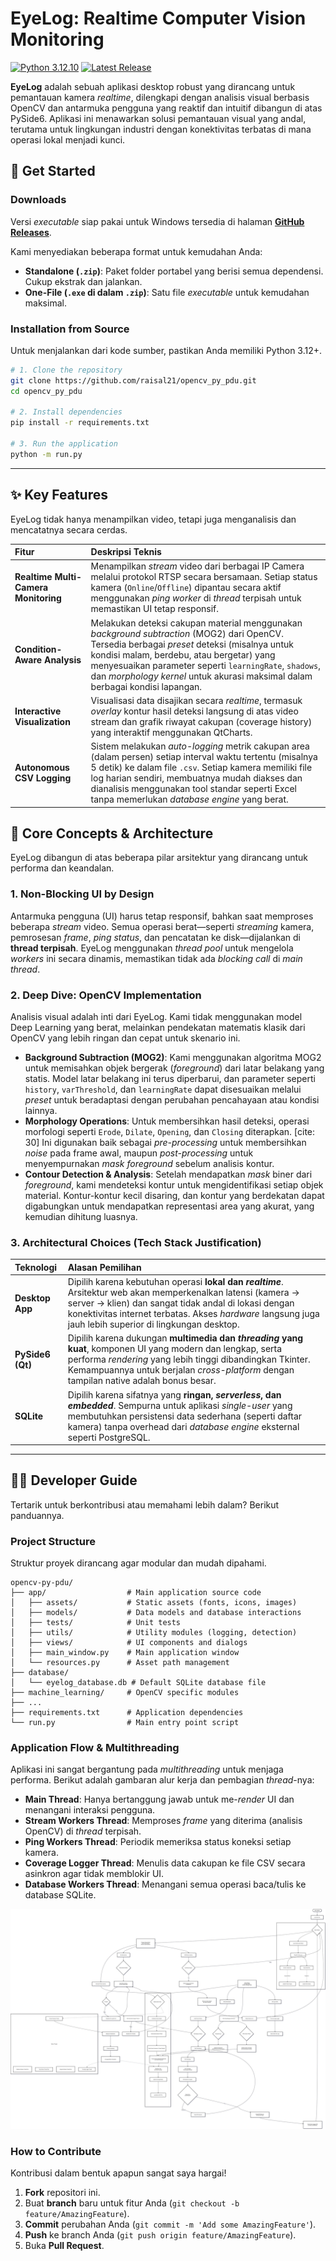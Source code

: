 # EyeLog: Realtime Computer Vision Monitoring

[![Python 3.12.10](https://img.shields.io/badge/Python-3.12-blue.svg)](https://www.python.org/downloads/release/python-31210/)
[![Latest Release](https://img.shields.io/github/v/release/raisal21/opencv_py_pdu)](https://github.com/raisal21/opencv-py-pdu/releases/tag/v1.0.0)

**EyeLog** adalah sebuah aplikasi desktop robust yang dirancang untuk pemantauan kamera *realtime*, dilengkapi dengan analisis visual berbasis OpenCV dan antarmuka pengguna yang reaktif dan intuitif dibangun di atas PySide6. Aplikasi ini menawarkan solusi pemantauan visual yang andal, terutama untuk lingkungan industri dengan konektivitas terbatas di mana operasi lokal menjadi kunci.

## 🚀 Get Started

### Downloads

Versi *executable* siap pakai untuk Windows tersedia di halaman **[GitHub Releases](https://github.com/raisal21/opencv-py-pdu/releases/tag/v1.0.0)**.

Kami menyediakan beberapa format untuk kemudahan Anda:

  * **Standalone (`.zip`)**: Paket folder portabel yang berisi semua dependensi. Cukup ekstrak dan jalankan.
  * **One-File (`.exe` di dalam `.zip`)**: Satu file *executable* untuk kemudahan maksimal.

### Installation from Source

Untuk menjalankan dari kode sumber, pastikan Anda memiliki Python 3.12+.

```bash
# 1. Clone the repository
git clone https://github.com/raisal21/opencv_py_pdu.git
cd opencv_py_pdu

# 2. Install dependencies
pip install -r requirements.txt

# 3. Run the application
python -m run.py
```

-----

## ✨ Key Features

EyeLog tidak hanya menampilkan video, tetapi juga menganalisis dan mencatatnya secara cerdas.

| Fitur | Deskripsi Teknis |
| :--- | :--- |
| **Realtime Multi-Camera Monitoring** | Menampilkan *stream* video dari berbagai IP Camera melalui protokol RTSP secara bersamaan. Setiap status kamera (`Online`/`Offline`) dipantau secara aktif menggunakan *ping worker* di *thread* terpisah untuk memastikan UI tetap responsif. |
| **Condition-Aware Analysis** | Melakukan deteksi cakupan material menggunakan *background subtraction* (MOG2) dari OpenCV. Tersedia berbagai *preset* deteksi (misalnya untuk kondisi malam, berdebu, atau bergetar) yang menyesuaikan parameter seperti `learningRate`, `shadows`, dan *morphology kernel* untuk akurasi maksimal dalam berbagai kondisi lapangan. |
| **Interactive Visualization** | Visualisasi data disajikan secara *realtime*, termasuk *overlay* kontur hasil deteksi langsung di atas video stream dan grafik riwayat cakupan (coverage history) yang interaktif menggunakan QtCharts. |
| **Autonomous CSV Logging** | Sistem melakukan *auto-logging* metrik cakupan area (dalam persen) setiap interval waktu tertentu (misalnya 5 detik) ke dalam file `.csv`. Setiap kamera memiliki file log harian sendiri, membuatnya mudah diakses dan dianalisis menggunakan tool standar seperti Excel tanpa memerlukan *database engine* yang berat. |

## 🧠 Core Concepts & Architecture

EyeLog dibangun di atas beberapa pilar arsitektur yang dirancang untuk performa dan keandalan.

### 1\. Non-Blocking UI by Design

Antarmuka pengguna (UI) harus tetap responsif, bahkan saat memproses beberapa *stream* video. Semua operasi berat—seperti *streaming* kamera, pemrosesan *frame*, *ping status*, dan pencatatan ke disk—dijalankan di **thread terpisah**. EyeLog menggunakan *thread pool* untuk mengelola *workers* ini secara dinamis, memastikan tidak ada *blocking call* di *main thread*.

### 2\. Deep Dive: OpenCV Implementation

Analisis visual adalah inti dari EyeLog. Kami tidak menggunakan model Deep Learning yang berat, melainkan pendekatan matematis klasik dari OpenCV yang lebih ringan dan cepat untuk skenario ini.

  * **Background Subtraction (MOG2)**: Kami menggunakan algoritma MOG2 untuk memisahkan objek bergerak (*foreground*) dari latar belakang yang statis. Model latar belakang ini terus diperbarui, dan parameter seperti `history`, `varThreshold`, dan `learningRate` dapat disesuaikan melalui *preset* untuk beradaptasi dengan perubahan pencahayaan atau kondisi lainnya. 
  * **Morphology Operations**: Untuk membersihkan hasil deteksi, operasi morfologi seperti `Erode`, `Dilate`, `Opening`, dan `Closing` diterapkan. [cite: 30] Ini digunakan baik sebagai *pre-processing* untuk membersihkan *noise* pada frame awal, maupun *post-processing* untuk menyempurnakan *mask foreground* sebelum analisis kontur. 
  * **Contour Detection & Analysis**: Setelah mendapatkan *mask* biner dari *foreground*, kami mendeteksi kontur untuk mengidentifikasi setiap objek material. Kontur-kontur kecil disaring, dan kontur yang berdekatan dapat digabungkan untuk mendapatkan representasi area yang akurat, yang kemudian dihitung luasnya.

### 3\. Architectural Choices (Tech Stack Justification)

| Teknologi | Alasan Pemilihan |
| :--- | :--- |
| **Desktop App** | Dipilih karena kebutuhan operasi **lokal dan *realtime***. Arsitektur web akan memperkenalkan latensi (kamera → server → klien) dan sangat tidak andal di lokasi dengan konektivitas internet terbatas.  Akses *hardware* langsung juga jauh lebih superior di lingkungan desktop. |
| **PySide6 (Qt)** | Dipilih karena dukungan **multimedia dan *threading* yang kuat**, komponen UI yang modern dan lengkap, serta performa *rendering* yang lebih tinggi dibandingkan Tkinter.  Kemampuannya untuk berjalan *cross-platform* dengan tampilan native adalah bonus besar.  |
| **SQLite** | Dipilih karena sifatnya yang **ringan, *serverless*, dan *embedded***.  Sempurna untuk aplikasi *single-user* yang membutuhkan persistensi data sederhana (seperti daftar kamera) tanpa overhead dari *database engine* eksternal seperti PostgreSQL. |

-----

## 👨‍💻 Developer Guide

Tertarik untuk berkontribusi atau memahami lebih dalam? Berikut panduannya.

### Project Structure

Struktur proyek dirancang agar modular dan mudah dipahami.

```
opencv-py-pdu/
├── app/                  # Main application source code
│   ├── assets/           # Static assets (fonts, icons, images)
│   ├── models/           # Data models and database interactions
│   ├── tests/            # Unit tests
│   ├── utils/            # Utility modules (logging, detection)
│   ├── views/            # UI components and dialogs
│   ├── main_window.py    # Main application window
│   └── resources.py      # Asset path management
├── database/
│   └── eyelog_database.db # Default SQLite database file
├── machine_learning/     # OpenCV specific modules
├── ...
├── requirements.txt      # Application dependencies
└── run.py                # Main entry point script
```

### Application Flow & Multithreading

Aplikasi ini sangat bergantung pada *multithreading* untuk menjaga performa. Berikut adalah gambaran alur kerja dan pembagian *thread*-nya:

  * **Main Thread**: Hanya bertanggung jawab untuk me-*render* UI dan menangani interaksi pengguna.
  * **Stream Workers Thread**: Memproses *frame* yang diterima (analisis OpenCV) di *thread* terpisah.
  * **Ping Workers Thread**: Periodik memeriksa status koneksi setiap kamera.
  * **Coverage Logger Thread**: Menulis data cakupan ke file CSV secara asinkron agar tidak memblokir UI. 
  * **Database Workers Thread**: Menangani semua operasi baca/tulis ke database SQLite.

![Application Flowchart](flowchart/Eyelog-Flowchart.svg)

### How to Contribute

Kontribusi dalam bentuk apapun sangat saya hargai\!

1.  **Fork** repositori ini.
2.  Buat **branch** baru untuk fitur Anda (`git checkout -b feature/AmazingFeature`).
3.  **Commit** perubahan Anda (`git commit -m 'Add some AmazingFeature'`).
4.  **Push** ke branch Anda (`git push origin feature/AmazingFeature`).
5.  Buka **Pull Request**.
